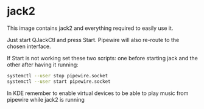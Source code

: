 # jack2
This image contains jack2 and everything required to easily use it.

Just start QJackCtl and press Start. Pipewire will also re-route to the chosen interface.

If Start is not working set these two scripts: one before starting jack and the other after having it running:

```sh
systemctl --user stop pipewire.socket
systemctl --user start pipewire.socket
```

In KDE remember to enable virtual devices to be able to play music from pipewire while jack2 is running